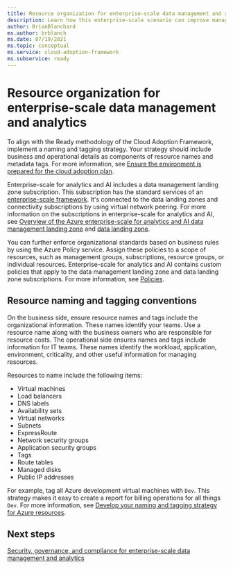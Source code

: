 ```yaml
---
title: Resource organization for enterprise-scale data management and analytics 
description: Learn how this enterprise-scale scenario can improve management group and subscription organization for data management and analytics in Azure.
author: BrianBlanchard
ms.author: brblanch
ms.date: 07/19/2021
ms.topic: conceptual
ms.service: cloud-adoption-framework
ms.subservice: ready
---
```


# Resource organization for enterprise-scale data management and analytics

To align with the Ready methodology of the Cloud Adoption Framework, implement a naming and tagging strategy. Your strategy should include business and operational details as components of resource names and metadata tags. For more information, see [Ensure the environment is prepared for the cloud adoption plan](../../ready/index.md).

Enterprise-scale for analytics and AI includes a data management landing zone subscription. This subscription has the standard services of an [enterprise-scale framework](/azure/cloud-adoption-framework/ready/enterprise-scale/). It's connected to the data landing zones and connectivity subscriptions by using virtual network peering. For more information on the subscriptions in enterprise-scale for analytics and AI, see [Overview of the Azure enterprise-scale for analytics and AI data management landing zone](./architectures/data-management-landing-zone.md) and [data landing zone](./architectures/data-landing-zone.md).

You can further enforce organizational standards based on business rules by using the Azure Policy service. Assign these policies to a scope of resources, such as management groups, subscriptions, resource groups, or individual resources. Enterprise-scale for analytics and AI contains custom policies that apply to the data management landing zone and data landing zone subscriptions. For more information, see [Policies](./eslz-policies.md).

## Resource naming and tagging conventions

On the business side, ensure resource names and tags include the organizational information. These names identify your teams. Use a resource name along with the business owners who are responsible for resource costs. The operational side ensures names and tags include information for IT teams. These names identify the workload, application, environment, criticality, and other useful information for managing resources.

Resources to name include the following items:

- Virtual machines
- Load balancers
- DNS labels
- Availability sets
- Virtual networks
- Subnets
- ExpressRoute
- Network security groups
- Application security groups
- Tags
- Route tables
- Managed disks
- Public IP addresses

For example, tag all Azure development virtual machines with `Dev`. This strategy makes it easy to create a report for billing operations for all things `Dev`. For more information, see [Develop your naming and tagging strategy for Azure resources](../../ready/azure-best-practices/naming-and-tagging.md).

## Next steps

[Security, governance, and compliance for enterprise-scale data management and analytics](./eslz-security-governance-and-compliance.md)

